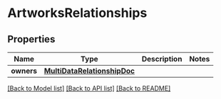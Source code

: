 # ArtworksRelationships

## Properties
Name | Type | Description | Notes
------------ | ------------- | ------------- | -------------
**owners** | [**MultiDataRelationshipDoc**](MultiDataRelationshipDoc.md) |  | 

[[Back to Model list]](../README.md#documentation-for-models) [[Back to API list]](../README.md#documentation-for-api-endpoints) [[Back to README]](../README.md)


